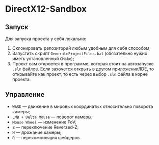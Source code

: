 # DirectX12-Sandbox

## Запуск

Для запуска проекта у себя локально:
1. Склонировать репозиторий любым удобным для себя способом;
2. Запустить скрипт `GenerateProjectFiles.bat` (обязательно нужно иметь установленный `CMake`);
3. Проект сам откроется в программе, которая стоит на автозапуске `.sln` файлов. Если захочется открыть в другом приложении/IDE, то открывайте как проект, то есть через выбор `.sln` файла в корне проекта.

## Управление

- `WASD` — движение в мировых координатых относительно поворота камеры;
- `LMB + Delta Mouse` — поворот камеры;
- `Mouse Wheel` — изменение FoV;
- `Z` — переключение Reverzed-Z;
- `H` — дрожание камеры;
- `R` — перекомпиляция шейдеров.

